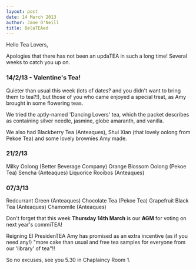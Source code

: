 ```yaml
---
layout: post
date: 14 March 2013
author: Jane O'Neill
title: BelaTEAed
---
```


Hello Tea Lovers,

Apologies that there has not been an updaTEA in such a long time! Several weeks to catch you up on.

### 14/2/13 - Valentine's Tea!

Quieter than usual this week (lots of dates? and you didn't want to bring them to tea?!), but those of you who came enjoyed a special treat, as Amy brought in some flowering teas.

We tried the aptly-named 'Dancing Lovers' tea, which the packet describes as containing silver needle, jasmine, globe amaranth, and vanilla.

We also had Blackberry Tea (Anteaques), Shui Xian (that lovely oolong from Pekoe Tea) and some lovely brownies Amy made.

### 21/2/13

Milky Oolong (Better Beverage Company)
Orange Blossom Oolong (Pekoe Tea)
Sencha (Anteaques)
Liquorice Rooibos (Anteaques)

### 07/3/13

Redcurrant Green (Anteaques)
Chocolate Tea (Pekoe Tea)
Grapefruit Black Tea (Anteaques)
Chamomile (Anteaques)

Don't forget that this week **Thursday 14th March** is our **AGM** for voting on next year's commiTEA!

Reigning El PresidenTEA Amy has promised as an extra incentive (as if you need any!) "more cake than usual and free tea samples for everyone from our 'library' of tea"!!

So no excuses, see you 5.30 in Chaplaincy Room 1.